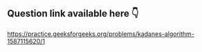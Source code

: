 ## Question link available here 👇

https://practice.geeksforgeeks.org/problems/kadanes-algorithm-1587115620/1